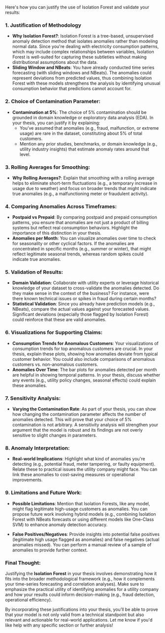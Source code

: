 Here's how you can justify the use of Isolation Forest and validate your results:

### 1. **Justification of Methodology**
   - **Why Isolation Forest?**: Isolation Forest is a tree-based, unsupervised anomaly detection method that isolates anomalies rather than modeling normal data. Since you're dealing with electricity consumption patterns, which may include complex relationships between variables, Isolation Forest is well-suited for capturing these subtleties without making distributional assumptions about the data.
   - **Sliding Window and NBeats**: You have already conducted time series forecasting (with sliding windows and NBeats). The anomalies could represent deviations from predicted values, thus combining Isolation Forest with these models strengthens the analysis by identifying unusual consumption behavior that predictions cannot account for.

### 2. **Choice of Contamination Parameter**:
   - **Contamination at 5%**: The choice of 5% contamination should be grounded in domain knowledge or exploratory data analysis (EDA). In your thesis, you can justify it by explaining:
     - You’ve assumed that anomalies (e.g., fraud, malfunction, or extreme usage) are rare in the dataset, constituting about 5% of total customers.
     - Mention any prior studies, benchmarks, or domain knowledge (e.g., utility industry insights) that estimate anomaly rates around that level.

### 3. **Rolling Averages for Smoothing**:
   - **Why Rolling Averages?**: Explain that smoothing with a rolling average helps to eliminate short-term fluctuations (e.g., a temporary increase in usage due to weather) and focus on broader trends that might indicate true anomalies (e.g., a malfunctioning meter or fraudulent activity).

### 4. **Comparing Anomalies Across Timeframes**:
   - **Postpaid vs Prepaid**: By comparing postpaid and prepaid consumption patterns, you ensure that anomalies are not just a product of billing systems but reflect real consumption behaviors. Highlight the importance of this distinction in your thesis.
   - **Anomalies per Month**: You can visualize anomalies over time to check for seasonality or other cyclical factors. If the anomalies are concentrated in specific months (e.g., summer or winter), that might reflect legitimate seasonal trends, whereas random spikes could indicate true anomalies.

### 5. **Validation of Results**:
   - **Domain Validation**: Collaborate with utility experts or leverage historical knowledge of your dataset to cross-validate the anomalies detected. Do they make sense in the context of the business? For instance, were there known technical issues or spikes in fraud during certain months?
   - **Statistical Validation**: Since you already have prediction models (e.g., NBeats), compare the actual values against your forecasted values. Significant deviations (especially those flagged by Isolation Forest) could reinforce that these are valid anomalies.

### 6. **Visualizations for Supporting Claims**:
   - **Consumption Trends for Anomalous Customers**: Your visualizations of consumption trends for top anomalous customers are crucial. In your thesis, explain these plots, showing how anomalies deviate from typical customer behavior. You could also include comparisons of anomalous customers vs. non-anomalous customers.
   - **Anomalies Over Time**: The bar plots for anomalies detected per month are helpful in showing temporal patterns. In your thesis, discuss whether any events (e.g., utility policy changes, seasonal effects) could explain these anomalies.

### 7. **Sensitivity Analysis**:
   - **Varying the Contamination Rate**: As part of your thesis, you can show how changing the contamination parameter affects the number of anomalies detected. This will prove that your choice of 5% contamination is not arbitrary. A sensitivity analysis will strengthen your argument that the model is robust and its findings are not overly sensitive to slight changes in parameters.

### 8. **Anomaly Interpretation**:
   - **Real-world Implications**: Highlight what kind of anomalies you're detecting (e.g., potential fraud, meter tampering, or faulty equipment). Relate these to practical issues the utility company might face. You can link these anomalies to cost-saving measures or operational improvements.

### 9. **Limitations and Future Work**:
   - **Possible Limitations**: Mention that Isolation Forests, like any model, might flag legitimate high-usage customers as anomalies. You can propose future work involving hybrid models (e.g., combining Isolation Forest with NBeats forecasts or using different models like One-Class SVM) to enhance anomaly detection accuracy.
   
   - **False Positives/Negatives**: Provide insights into potential false positives (legitimate high usage flagged as anomalies) and false negatives (actual anomalies missed). You can perform a manual review of a sample of anomalies to provide further context.

### Final Thought:
Justifying the **Isolation Forest** in your thesis involves demonstrating how it fits into the broader methodological framework (e.g., how it complements your time-series forecasting and correlation analyses). Make sure to emphasize the practical utility of identifying anomalies for a utility company and how your results could inform decision-making (e.g., fraud detection, operational efficiency).

By incorporating these justifications into your thesis, you’ll be able to prove that your model is not only valid from a technical standpoint but also relevant and actionable for real-world applications. Let me know if you'd like help with any specific section or further analysis!
